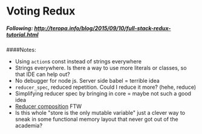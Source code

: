 # Voting Redux

##### Following: http://teropa.info/blog/2015/09/10/full-stack-redux-tutorial.html

####Notes:

- Using `action`s const instead of strings everywhere
- Strings everywhere. Is there a way to use more literals or classes, so that IDE can help out?
- No debugger for node js. Server side babel = terrible idea
- `reducer_spec`, reduced repetition. Could I reduce it more? (hehe, reduce) 
- Simplifying reducer spec by bringing in core = maybe not such a good idea
- [Reducer composition](http://rackt.github.io/redux/docs/basics/Reducers.html) FTW
- Is this whole "store is the only mutable variable" just a clever way to sneak in some functional memory layout that never got out of the academia?